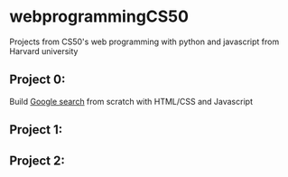 # webprogrammingCS50
Projects from CS50's web programming with python and javascript from Harvard university

## Project 0: 
Build [Google search](https://www.google.com/) from scratch with HTML/CSS and Javascript

## Project 1:

## Project 2:
